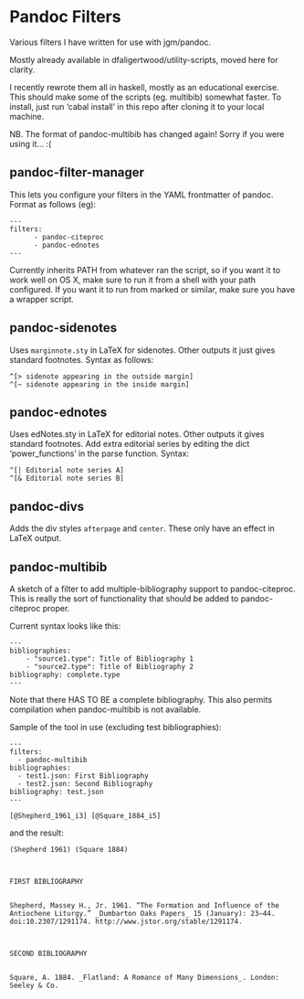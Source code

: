 # Pandoc Filters

Various filters I have written for use with jgm/pandoc.

Mostly already available in dfaligertwood/utility-scripts, moved here for 
clarity.

I recently rewrote them all in haskell, mostly as an educational exercise. This 
should make some of the scripts (eg. multibib) somewhat faster. To install, 
just run ‘cabal install’ in this repo after cloning it to your local machine.

NB. The format of pandoc-multibib has changed again! Sorry if you were using
it... :(


## pandoc-filter-manager

This lets you configure your filters in the YAML frontmatter of pandoc. Format 
as follows (eg):

```
---
filters:
      - pandoc-citeproc
      - pandoc-ednotes
---
```

Currently inherits PATH from whatever ran the script, so if you want it to work 
well on OS X, make sure to run it from a shell with your path configured. If 
you want it to run from marked or similar, make sure you have a wrapper script.



## pandoc-sidenotes

Uses `marginnote.sty` in LaTeX for sidenotes. Other outputs it just gives 
standard footnotes. Syntax as follows:

```
^[> sidenote appearing in the outside margin]
^[~ sidenote appearing in the inside margin]
```

## pandoc-ednotes

Uses edNotes.sty in LaTeX for editorial notes. Other outputs it gives standard 
footnotes. Add extra editorial series by editing the dict ‘power_functions’ in 
the parse function. Syntax:

```
^[| Editorial note series A]
^[& Editorial note series B]
```

## pandoc-divs

Adds the div styles `afterpage` and `center`. These only have an effect in 
LaTeX output.

## pandoc-multibib

A sketch of a filter to add multiple-bibliography support to pandoc-citeproc. 
This is really the sort of functionality that should be added to 
pandoc-citeproc proper.

Current syntax looks like this:

```
---
bibliographies:
    - "source1.type": Title of Bibliography 1
    - "source2.type": Title of Bibliography 2
bibliography: complete.type
---
```

Note that there HAS TO BE a complete bibliography. This also permits 
compilation when pandoc-multibib is not available.

Sample of the tool in use (excluding test bibliographies):

```
---
filters:
  - pandoc-multibib
bibliographies:
  - test1.json: First Bibliography
  - test2.json: Second Bibliography
bibliography: test.json
---

[@Shepherd_1961_i3] [@Square_1884_i5]
```

and the result:

```
(Shepherd 1961) (Square 1884)



FIRST BIBLIOGRAPHY


Shepherd, Massey H., Jr. 1961. “The Formation and Influence of the
Antiochene Liturgy.” _Dumbarton Oaks Papers_ 15 (January): 23–44.
doi:10.2307/1291174. http://www.jstor.org/stable/1291174.



SECOND BIBLIOGRAPHY


Square, A. 1884. _Flatland: A Romance of Many Dimensions_. London:
Seeley & Co.


```

